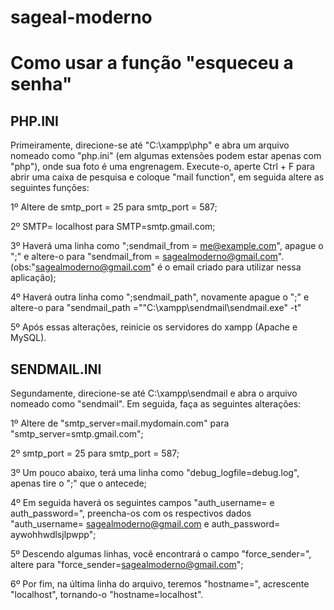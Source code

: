 # sageal-moderno

# Como usar a função "esqueceu a senha"

## PHP.INI

Primeiramente, direcione-se até "C:\xampp\php" e abra um arquivo nomeado como "php.ini" (em algumas extensões podem estar apenas com "php"), onde sua foto é uma engrenagem.
Execute-o, aperte Ctrl + F para abrir uma caixa de pesquisa e coloque "mail function", em seguida altere as seguintes funções: 

1º Altere de smtp_port = 25 para smtp_port = 587;

2º SMTP= localhost para SMTP=smtp.gmail.com;

3º Haverá uma linha como ";sendmail_from = me@example.com", apague o ";" e altere-o para "sendmail_from = sagealmoderno@gmail.com". (obs:"sagealmoderno@gmail.com" é o email criado para utilizar nessa aplicação);

4º Haverá outra linha como ";sendmail_path", novamente apague o ";" e altere-o para "sendmail_path ="\"C:\xampp\sendmail\sendmail.exe\" -t"

5º Após essas alterações, reinicie os servidores do xampp (Apache e MySQL).

## SENDMAIL.INI

Segundamente, direcione-se até C:\xampp\sendmail e abra o arquivo nomeado como "sendmail".
Em seguida, faça as seguintes alterações:

1º Altere de "smtp_server=mail.mydomain.com" para "smtp_server=smtp.gmail.com";

2º smtp_port = 25 para smtp_port = 587;

3º Um pouco abaixo, terá uma linha como "debug_logfile=debug.log", apenas tire o ";" que o antecede;

4º Em seguida haverá os seguintes campos "auth_username= e auth_password=", preencha-os com os respectivos dados "auth_username= sagealmoderno@gmail.com e auth_password= aywohhwdlsjlpwpp";

5º Descendo algumas linhas, você encontrará o campo "force_sender=", altere para "force_sender=sagealmoderno@gmail.com";

6º Por fim, na última linha do arquivo, teremos "hostname=", acrescente "localhost", tornando-o "hostname=localhost".
